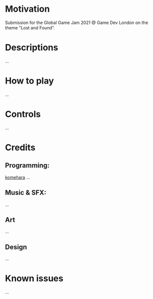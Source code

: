 # Motivation

Submission for the Global Game Jam 2021 @ Game Dev London on the theme "Lost and Found".

# Descriptions

...

# How to play

...

# Controls

...

# Credits

## Programming: 
[komehara](https://komehara.itch.io/) 
...

## Music & SFX:
...

## Art
...

## Design
...

# Known issues
...
